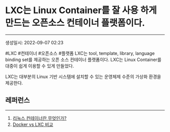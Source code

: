 # LXC는 Linux Container를 잘 사용 하게 만드는 오픈소스 컨테이너 플랫폼이다.
---
생성일시: 2022-09-07 02:23

#LXC #컨테이너 #오픈소스 #플랫폼 
LXC는 tool, template, library, language binding set를 제공하는 오픈 소스 컨테이너 플랫폼이다. LXC는 Linux Container를 대중이 쉽게 이용할 수 있게 만들었다.

LXC는 대부분의 Linux 기반 시스템에 설치할 수 있는 운영체제 수준의 가상화 환경을 제공한다.


## 레퍼런스
---
1.  [리눅스 컨테이너란 무엇인가?](https://www.redhat.com/en/topics/containers/whats-a-linux-container) 
2.  [Docker vs LXC 비교](http://wiki.rockplace.co.kr/pages/viewpage.action?pageId=3868344) 
